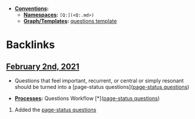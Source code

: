 - **[Conventions](<Conventions.md>):**
    - **[Namespaces](<Namespaces.md>):** `[Q:](<Q:.md>)`
    - **[Graph/Templates](<Graph/Templates.md>):** [questions template](((HBqwZEBCv)))

# Backlinks
## [February 2nd, 2021](<February 2nd, 2021.md>)
- Questions that feel important, recurrent, or central or simply resonant should be turned into a [page-status questions]([page-status questions](<page-status questions.md>))

- **[Processes](<Processes.md>):** Questions Workflow [*]([page-status questions](<page-status questions.md>))

1. Added the [page-status questions](<page-status questions.md>)

